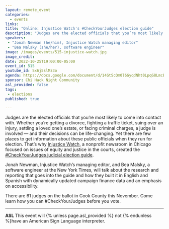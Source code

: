 ```yaml
---
layout: remote_event
categories:
  - events
links: 
title: "Online: Injustice Watch's #CheckYourJudges election guide"
description: "Judges are the elected officials that you’re most likely to come into contact with. Whether you’re getting a divorce, fighting a traffic ticket, suing over an injury, settling a loved one’s estate, or facing criminal charges, a judge is involved — and their decisions can be life-changing. Yet there are few places to get information about these public officials when they run for election. That’s why Injustice Watch, a nonprofit newsroom in Chicago focused on issues of equity and justice in the courts, created the #CheckYourJudges judicial election guide. Jonah Newman, Injustice Watch’s managing editor, and Bea Malsky, a software engineer at the New York Times, will talk about the research and reporting that goes into the guide."
speakers:
 - "Jonah Newman (he/him), Injustice Watch managing editor"
 - "Bea Malsky (she/her), software engineer"
image: /images/events/515-injustice-watch.jpg
image_credit:
date: 2022-10-25T19:00:00-05:00
event_id: 515
youtube_id: Sx6j5slMz3o
agenda: https://docs.google.com/document/d/14GtScQm0l6GyqdNht0LpqG8LmcEF7i3COjNJ06PaTj8/edit#
sponsor: Chi Hack Night Community
asl_provided: false
tags: 
 - elections
published: true

---
```


Judges are the elected officials that you’re most likely to come into contact with. Whether you’re getting a divorce, fighting a traffic ticket, suing over an injury, settling a loved one’s estate, or facing criminal charges, a judge is involved — and their decisions can be life-changing. Yet there are few places to get information about these public officials when they run for election. That’s why [Injustice Watch](https://www.injusticewatch.org/), a nonprofit newsroom in Chicago focused on issues of equity and justice in the courts, created the [#CheckYourJudges judicial election guide](https://www.injusticewatch.org/interactives/judicial-election-guide/2022-general/en/).

Jonah Newman, Injustice Watch’s managing editor, and Bea Malsky, a software engineer at the New York Times, will talk about the research and reporting that goes into the guide and how they built it in English and Spanish with dynamically updated campaign finance data and an emphasis on accessibility.

There are 61 judges on the ballot in Cook County this November. Come learn how you can #CheckYourJudges before you vote.


---

**ASL** This event will {% unless page.asl_provided %} not {% endunless %}have an American Sign Language interpreter.
